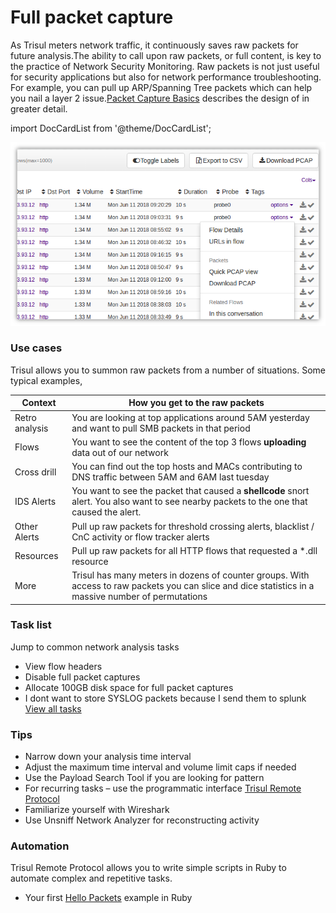 # Full packet capture

As Trisul meters network traffic, it continuously saves raw packets for 
future analysis.The ability to call upon raw packets, or full content, 
is key to the practice of Network Security Monitoring. Raw packets is 
not just useful for security applications but also for network 
performance troubleshooting. For example, you can pull up ARP/Spanning Tree packets which can help you nail a layer 2 issue.[Packet Capture Basics](/docs/ug/caps/fullcontent) describes the design of in greater detail.

import DocCardList from '@theme/DocCardList';

<DocCardList />

![](images/pcapmenu.png)

### Use cases

Trisul allows you to summon raw packets from a number of situations. Some typical examples,

| Context        | How you get to the raw packets                                                                                                                       |
| -------------- | ---------------------------------------------------------------------------------------------------------------------------------------------------- |
| Retro analysis | You are looking at top applications around 5AM yesterday and want to pull SMB packets in that period                                                 |
| Flows          | You want to see the content of the top 3 flows **uploading** data out of our network                                                                 |
| Cross drill    | You can find out the top hosts and MACs contributing to DNS traffic between 5AM and 6AM last tuesday                                                 |
| IDS Alerts     | You want to see the packet that caused a **shellcode** snort alert. You also want to see nearby packets to the one that caused the alert.            |
| Other Alerts   | Pull up raw packets for threshold crossing alerts, blacklist / CnC activity or flow tracker alerts                                                   |
| Resources      | Pull up raw packets for all HTTP flows that requested a *.dll resource                                                                               |
| More           | Trisul has many meters in dozens of counter groups. With access to raw packets you can slice and dice statistics in a massive number of permutations |

### Task list

Jump to common network analysis tasks

- View flow headers
- Disable full packet captures
- Allocate 100GB disk space for full packet captures
- I dont want to store SYSLOG packets because I send them to splunk  
  [View all tasks](/docs/ug/caps/tasks)

### Tips

- Narrow down your analysis time interval
- Adjust the maximum time interval and volume limit caps if needed
- Use the Payload Search Tool if you are looking for pattern
- For recurring tasks – use the programmatic interface [Trisul Remote Protocol](/docs/trp/)
- Familiarize yourself with Wireshark
- Use Unsniff Network Analyzer for reconstructing activity

### Automation

Trisul Remote Protocol allows you to write simple scripts in Ruby to automate complex and repetitive tasks.

- Your first [Hello Packets](/docs/trp/trpgemsteps) example in Ruby
